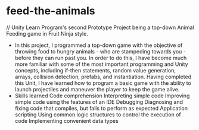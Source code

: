 # feed-the-animals
// Unity Learn Program's second Prototype Project being a top-down Animal Feeding game in Fruit Ninja style.
- In this project, I programmed a top-down game with the objective of throwing food to hungry animals - who are stampeding towards you - before they can run past you. In order to do this, I have become much more familiar with some of the most important programming and Unity concepts, including if-then statements, random value generation, arrays, collision detection, prefabs, and instantiation. Having completed this Unit, I have learned how to program a basic game with the ability to launch projectiles and maneuver the player to keep the game alive.
- Skills learned
Code comprehension
Interpreting simple code
Improving simple code using the features of an IDE
Debugging
Diagnosing and fixing code that compiles, but fails to perform as expected
Application scripting
Using common logic structures to control the execution of code
Implementing convenient data types
